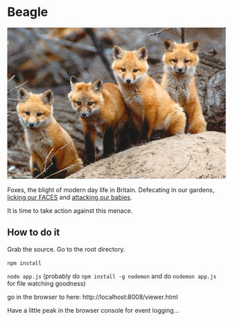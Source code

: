 # Beagle

!["Take the little one"](/the_enemy.jpg)

Foxes, the blight of modern day life in Britain. Defecating in our gardens, [licking our FACES](http://www.dailymail.co.uk/news/article-2421749/Corporate-lawyers-horror-caught-fox-licking-year-old-daughters-FACE-home.html) and [attacking our babies](http://www.dailymail.co.uk/news/article-125763/Parents-tell-horror-fox-attacks-sleeping-baby.html).

It is time to take action against this menace.


## How to do it

Grab the source. Go to the root directory.

`npm install`

`node app.js` (probably do `npm install -g nodemon` and do `nodemon app.js` for file watching goodness)

go in the browser to here: http://localhost:8008/viewer.html

Have a little peak in the browser console for event logging...
